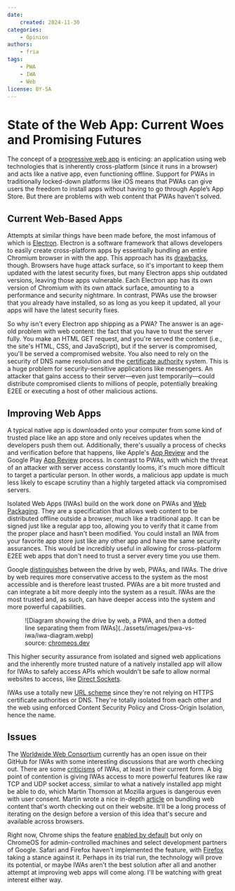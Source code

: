 ```yaml
---
date:
    created: 2024-11-30
categories:
    - Opinion
authors:
    - fria
tags:
    - PWA
    - IWA
    - Web
license: BY-SA
---
```

# State of the Web App: Current Woes and Promising Futures

The concept of a [progressive web app](https://developer.mozilla.org/en-US/docs/Web/Progressive_web_apps) is enticing: an application using web technologies that is inherently cross-platform (since it runs in a browser) and acts like a native app, even functioning offline. Support for PWAs in traditionally locked-down platforms like iOS means that PWAs can give users the freedom to install apps without having to go through Apple’s App Store. But there are problems with web content that PWAs haven't solved.<!-- more -->

## Current Web-Based Apps

Attempts at similar things have been made before, the most infamous of which is [Electron](https://www.electronjs.org). Electron is a software framework that allows developers to easily create cross-platform apps by essentially bundling an entire Chromium browser in with the app. This approach has its [drawbacks](https://usa.kaspersky.com/blog/electron-framework-security-issues/28952/?srsltid=AfmBOor_UcYY-84soHz5K2ULTmhlX44-DsIfJp_StotBrusD63MweSGO), though. Browsers have huge attack surface, so it's important to keep them updated with the latest security fixes, but many Electron apps ship outdated versions, leaving those apps vulnerable. Each Electron app has its own version of Chromium with its own attack surface, amounting to a performance and security nightmare. In contrast, PWAs use the browser that you already have installed, so as long as you keep it updated, all your apps will have the latest security fixes.

So why isn't every Electron app shipping as a PWA? The answer is an age-old problem with web content: the fact that you have to trust the server fully. You make an HTML GET request, and you're served the content (i.e., the site's HTML, CSS, and JavaScript), but if the server is compromised, you'll be served a compromised website. You also need to rely on the security of DNS name resolution and the [certificate authority](https://www.digicert.com/blog/what-is-a-certificate-authority) system. This is a huge problem for security-sensitive applications like messengers. An attacker that gains access to their server—even just temporarily—could distribute compromised clients to millions of people, potentially breaking E2EE or executing a host of other malicious actions.

## Improving Web Apps

A typical native app is downloaded onto your computer from some kind of trusted place like an app store and only receives updates when the developers push them out. Additionally, there's usually a process of checks and verification before that happens, like Apple's [App Review](https://developer.apple.com/distribute/app-review) and the Google Play [App Review](https://support.google.com/googleplay/android-developer/answer/9859455) process. In contrast to PWAs, with which the threat of an attacker with server access constantly looms, it's much more difficult to target a particular person. In other words, a malicious app update is much less likely to escape scrutiny than a highly targeted attack via compromised servers.

Isolated Web Apps (IWAs) build on the work done on PWAs and [Web Packaging](https://github.com/WICG/webpackage). They are a specification that allows web content to be distributed offline outside a browser, much like a traditional app. It can be signed just like a regular app too, allowing you to verify that it came from the proper place and hasn't been modified. You could install an IWA from your favorite app store just like any other app and have the same security assurances. This would be incredibly useful in allowing for cross-platform E2EE web apps that don't need to trust a server every time you use them.

Google [distinguishes](https://chromeos.dev/en/web/isolated-web-apps) between the drive by web, PWAs, and IWAs. The drive by web requires more conservative access to the system as the most accessible and is therefore least trusted. PWAs are a bit more trusted and can integrate a bit more deeply into the system as a result. IWAs are the most trusted and, as such, can have deeper access into the system and more powerful capabilities.

<figure markdown>
  ![Diagram showing the drive by web, a PWA, and then a dotted line separating them from IWAs](../assets/images/pwa-vs-iwa/iwa-diagram.webp)
  <figcaption>source: <a href="https://chromeos.dev/en/web/isolated-web-apps">chromeos.dev</a></figcaption>
</figure>

This higher security assurance from isolated and signed web applications and the inherently more trusted nature of a natively installed app will allow for IWAs to safely access APIs which wouldn't be safe to allow normal websites to access, like [Direct Sockets](https://github.com/WICG/direct-sockets/blob/main/docs/explainer.md).

IWAs use a totally new [URL scheme](https://github.com/WICG/isolated-web-apps/blob/main/Scheme.md) since they're not relying on HTTPS certificate authorities or DNS. They're totally isolated from each other and the web using enforced Content Security Policy and Cross-Origin Isolation, hence the name.

## Issues

The [Worldwide Web Consortium](https://www.w3.org) currently has an open issue on their GitHub for IWAs with some interesting discussions that are worth checking out. There are some [criticisms](https://github.com/w3ctag/design-reviews/issues/842#issuecomment-1989631915) of IWAs, at least in their current form. A big point of contention is giving IWAs access to more powerful features like raw TCP and UDP socket access, similar to what a natively installed app might be able to do, which Martin Thomson at Mozilla argues is dangerous even with user consent. Martin wrote a nice in-depth [article](https://lowentropy.net/posts/bundles) on bundling web content that's worth checking out on their website. It'll be a long process of iterating on the design before a version of this idea that's secure and available across browsers.

Right now, Chrome ships the feature [enabled by default](https://chromestatus.com/feature/5146307550248960) but only on ChromeOS for admin-controlled machines and select development partners of Google. Safari and Firefox haven't implemented the feature, with [Firefox](https://github.com/mozilla/standards-positions/issues/799#issuecomment-2342084330) taking a stance against it. Perhaps in its trial run, the technology will prove its potential, or maybe IWAs aren't the best solution after all and another attempt at improving web apps will come along. I'll be watching with great interest either way.
